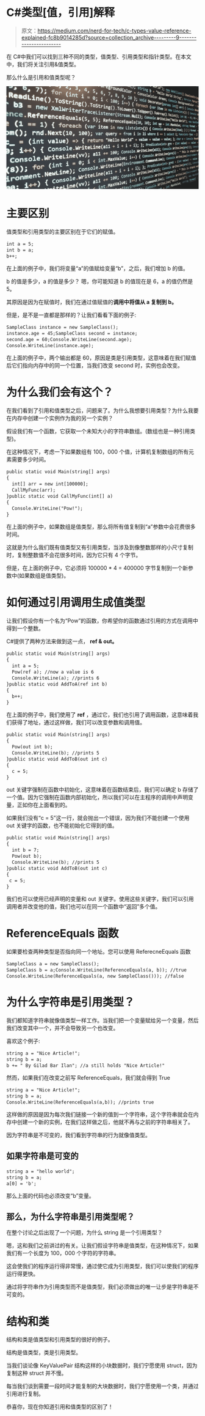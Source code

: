 # C#类型[值，引用]解释

> 原文：<https://medium.com/nerd-for-tech/c-types-value-reference-explained-fc8b9014285d?source=collection_archive---------9----------------------->

在 C#中我们可以找到三种不同的类型，值类型、引用类型和指针类型。在本文中，我们将关注引用&值类型。

那么什么是引用和值类型呢？

![](img/152e0d2611fa7db530cfdfe92b97c196.png)

# **主要区别**

值类型和引用类型的主要区别在于它们的赋值。

```
int a = 5;
int b = a;
b++;
```

在上面的例子中，我们将变量“a”的值赋给变量“b”，之后，我们增加 b 的值。

b 的值是多少，a 的值是多少？
嗯，你可能知道 b 的值现在是 6，a 的值仍然是 5。

其原因是因为在赋值时，我们在通过值赋值的**调用中将值从 a 复制到 b。**

但是，是不是一直都是那样的？让我们看看下面的例子:

```
SampleClass instance = new SampleClass();
instance.age = 45;SampleClass second = instance;
second.age = 60;Console.WriteLine(second.age);
Console.WriteLine(instance.age);
```

在上面的例子中，两个输出都是 60，原因是类是引用类型，这意味着在我们赋值后它们指向内存中的同一个位置，当我们改变 second 时，实例也会改变。

# 为什么我们会有这个？

在我们看到了引用和值类型之后，问题来了。为什么我想要引用类型？为什么我要在内存中创建一个实例作为我的另一个实例？

假设我们有一个函数，它获取一个未知大小的字符串数组。(数组也是一种引用类型)。

在这种情况下，考虑一下如果数组有 100，000 个值，计算机复制数组的所有元素需要多少时间。

```
public static void Main(string[] args)
{ 
  int[] arr = new int[100000];
  CallMyFunc(arr);
}public static void CallMyFunc(int[] a)
{
  Console.WriteLine("Pow!");
}
```

在上面的例子中，如果数组是值类型，那么将所有值复制到“a”参数中会花费很多时间。

这就是为什么我们既有值类型又有引用类型，当涉及到像整数那样的小尺寸复制时，复制整数值不会花很多时间，因为它只有 4 个字节。

但是，在上面的例子中，它必须将 100000 * 4 = 400000 字节复制到一个新参数中(如果数组是值类型)。

# 如何通过引用调用生成值类型

让我们假设你有一个名为“Pow”的函数，你希望你的函数通过引用的方式在调用中得到一个整数。

C#提供了两种方法来做到这一点， **ref & out。**

```
public static void Main(string[] args)
{
  int a = 5;
  Pow(ref a); //now a value is 6
  Console.WriteLine(a); //prints 6
}public static void AddToA(ref int b)
{
  b++;
}
```

在上面的例子中，我们使用了 **ref** ，通过它，我们也引用了调用函数，这意味着我们获得了地址，通过这样做，我们可以改变参数和调用值。

```
public static void Main(string[] args)
{
  Pow(out int b);
  Console.WriteLine(b); //prints 5
}public static void AddToB(out int c)
{
  c = 5;
}
```

out 关键字强制在函数中初始化，这意味着在函数结束后，我们可以确定 b 存储了一个值。因为它强制在函数内部初始化，所以我们可以在主程序的调用中声明变量，正如你在上面看到的。

如果我们没有“c = 5”这一行，就会抛出一个错误，因为我们不能创建一个使用 out 关键字的函数，也不能初始化它得到的值。

```
public static void Main(string[] args)
{
  int b = 7;
  Pow(out b);
  Console.WriteLine(b); //prints 5
}public static void AddToB(out int c)
{
 c = 5;
}
```

我们也可以使用已经声明的变量和 out 关键字。使用这些关键字，我们可以引用调用者并改变他的值，我们也可以在同一个函数中“返回”多个值。

# ReferenceEquals 函数

如果要检查两种类型是否指向同一个地址。您可以使用 ReferecneEquals 函数

```
SampleClass a = new SampleClass();
SampleClass b = a;Console.WriteLine(ReferenceEquals(a, b)); //true
Console.WriteLine(ReferenceEquals(a, new SampleClass())); //false
```

# 为什么字符串是引用类型？

我们都知道字符串就像值类型一样工作。当我们把一个变量赋给另一个变量，然后我们改变其中一个，并不会导致另一个也改变。

喜欢这个例子:

```
string a = "Nice Article!";
string b = a;
b += " By Gilad Bar Ilan"; //a still holds "Nice Article!"
```

然而，如果我们在改变之前写 ReferenceEquals，我们就会得到 True

```
string a = "Nice Article!";
string b = a;
Console.WriteLine(ReferenceEquals(a,b)); //prints true
```

这样做的原因是因为每次我们链接一个新的值到一个字符串，这个字符串就会在内存中创建一个新的实例，在我们这样做之后，他就不再与之前的字符串相关了。

因为字符串是不可变的，我们看到字符串的行为就像值类型。

## **如果字符串是可变的**

```
string a = "hello world";
string b = a;
a[0] = 'b';
```

那么上面的代码也必须改变“b”变量。

## 那么，为什么字符串是引用类型呢？

在整个讨论之后出现了一个问题，为什么 string 是一个引用类型？

嗯，这和我们之前讲过的有关。让我们假设字符串是值类型，在这种情况下，如果我们有一个长度为 100，000 个字符的字符串。

这会使我们的程序运行得非常慢，通过使它成为引用类型，我们可以使我们的程序运行得更快。

通过将字符串作为引用类型而不是值类型，我们必须做出的唯一让步是字符串是不可变的。

# 结构和类

结构和类是值类型和引用类型的很好的例子。

结构是值类型，类是引用类型。

当我们谈论像 KeyValuePair 结构这样的小块数据时，我们宁愿使用 struct，因为复制这种 struct 并不慢。

每当我们谈到需要一段时间才能复制的大块数据时，我们宁愿使用一个类，并通过引用进行复制。

恭喜你，现在你知道引用和值类型的区别了！